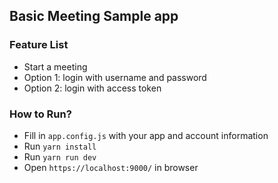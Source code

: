 ## Basic Meeting Sample app

### Feature List

- Start a meeting
- Option 1: login with username and password
- Option 2: login with access token

### How to Run?

- Fill in `app.config.js` with your app and account information
- Run `yarn install`
- Run `yarn run dev`
- Open `https://localhost:9000/` in browser